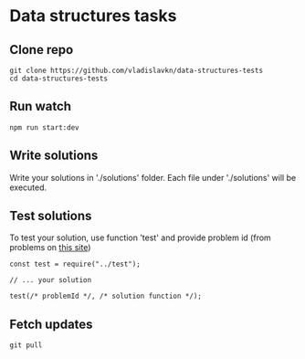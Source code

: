 # Data structures tasks

## Clone repo

```
git clone https://github.com/vladislavkn/data-structures-tests
cd data-structures-tests
```

## Run watch

```
npm run start:dev
```

## Write solutions

Write your solutions in './solutions' folder. Each file under './solutions' will be executed.

## Test solutions

To test your solution, use function 'test' and provide problem id (from problems on [this site](https://www.notion.so/Interviews-56b3e84a88824db7a83e816fac74be77?pvs=4))

```
const test = require("../test");

// ... your solution

test(/* problemId */, /* solution function */);
```

## Fetch updates

```
git pull
```
